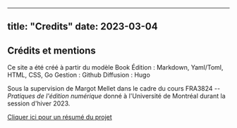 
---
title: "Credits"
date: 2023-03-04
---

## Crédits et mentions


Ce site a été créé à partir du modèle Book
Édition : Markdown, Yaml/Toml, HTML, CSS, Go
Gestion : Github
Diffusion : Hugo


Sous la supervision de Margot Mellet dans le cadre du cours FRA3824 -- _Pratiques de l'édition numérique_ donné à l'Université de Montréal durant la session d'hiver 2023.


[Cliquer ici pour un résumé du projet](/Carnet-pour-mon-Sims/about)
